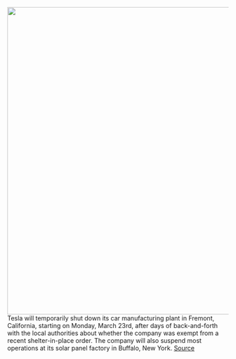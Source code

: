 <img src='https://cdn.vox-cdn.com/thumbor/X5PCo8_IIel-sggh5ywgdMP__Y0=/0x0:2040x1529/1200x800/filters:focal(857x602:1183x928)/cdn.vox-cdn.com/uploads/chorus_image/image/66527846/bfarsace_181116_3101_gigafactory_0037.0.jpg' width='700px' /><br/>
Tesla will temporarily shut down its car manufacturing plant in Fremont, California, starting on Monday, March 23rd, after days of back-and-forth with the local authorities about whether the company was exempt from a recent shelter-in-place order. The company will also suspend most operations at its solar panel factory in Buffalo, New York.
<a href='https://www.theverge.com/2020/3/19/21187419/tesla-factory-shutdown-fremont-new-york-gigafactory-coronavirus-pandemic'> Source <a/>